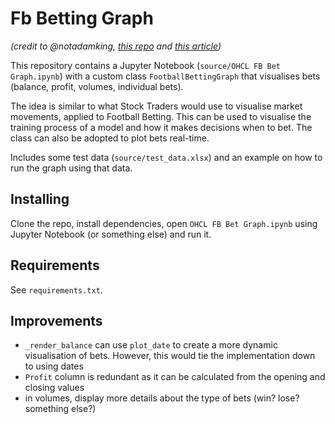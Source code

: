 # Fb Betting Graph

_(credit to @notadamking, [this repo](https://github.com/notadamking/Stock-Trading-Visualization) and [this article](https://towardsdatascience.com/visualizing-stock-trading-agents-using-matplotlib-and-gym-584c992bc6d4))_

This repository contains a Jupyter Notebook (`source/OHCL FB Bet Graph.ipynb`) with a custom class `FootballBettingGraph` that visualises bets (balance, profit, volumes, individual bets).

The idea is similar to what Stock Traders would use to visualise market movements, applied to Football Betting. This can be used to visualise the training process of a model and how it makes decisions when to bet. The class can also be adopted to plot bets real-time.

Includes some test data (`source/test_data.xlsx`) and an example on how to run the graph using that data.

## Installing
Clone the repo, install dependencies, open `OHCL FB Bet Graph.ipynb` using Jupyter Notebook (or something else) and run it.

## Requirements

See `requirements.txt`.

## Improvements
- `_render_balance` can use `plot_date` to create a more dynamic visualisation of bets. However, this would tie the implementation down to using dates
- `Profit` column is redundant as it can be calculated from the opening and closing values
- in volumes, display more details about the type of bets (win? lose? something else?)